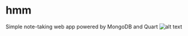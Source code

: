 # hmm
Simple note-taking web app powered by MongoDB and Quart
![alt text](static/image/preview.png "preview.")

